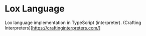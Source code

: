 # Lox Language

Lox language implementation in TypeScript (interpreter). (Crafting Interpreters)[https://craftinginterpreters.com/]


